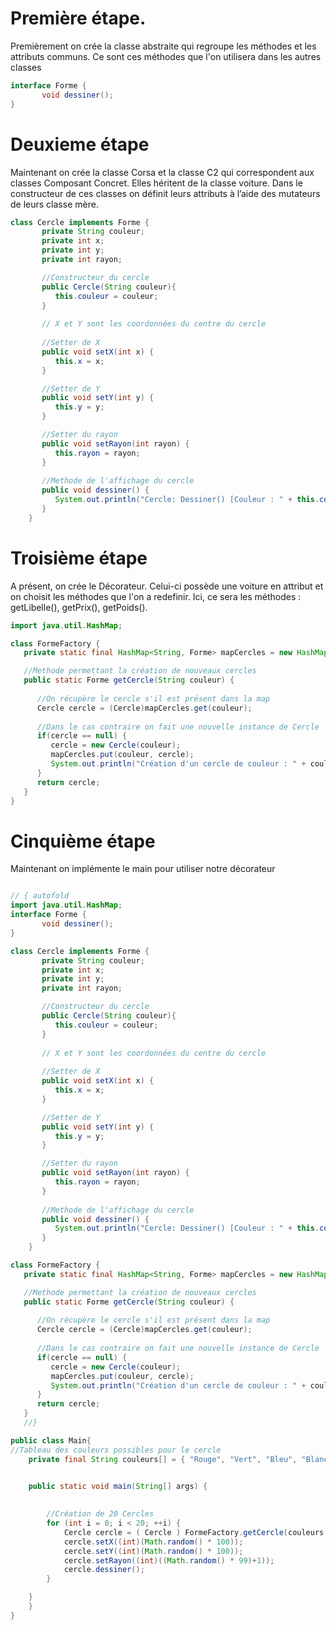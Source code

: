 # Première étape.

Premièrement on crée la classe abstraite qui regroupe les méthodes et les attributs communs. Ce sont ces méthodes que l'on utilisera dans les autres classes

```java Runnable
interface Forme {
	   void dessiner();
}
```

# Deuxieme étape 

Maintenant on crée la classe Corsa et la classe C2 qui correspondent aux classes Composant Concret. Elles héritent de la classe voiture. Dans le constructeur de ces classes on définit leurs attributs à l’aide des mutateurs de leurs classe mère.
```java Runnable    
class Cercle implements Forme {
	   private String couleur;
	   private int x;
	   private int y;
	   private int rayon;

	   //Constructeur du cercle
	   public Cercle(String couleur){
	      this.couleur = couleur;		
	   }
	   
	   // X et Y sont les coordonnées du centre du cercle
	   
	   //Setter de X
	   public void setX(int x) {
	      this.x = x;
	   }

	   //Setter de Y
	   public void setY(int y) {
	      this.y = y;
	   }

	   //Setter du rayon
	   public void setRayon(int rayon) {
	      this.rayon = rayon;
	   }
	   
	   //Methode de l'affichage du cercle
	   public void dessiner() {
	      System.out.println("Cercle: Dessiner() [Couleur : " + this.couleur + ", x : " + this.x + ", y :" + this.y + ", Rayon :" + this.rayon);
	   }
	}

```

# Troisième étape 

A présent, on crée le Décorateur. Celui-ci possède une voiture en attribut et on choisit les méthodes que l'on a redefinir. Ici, ce sera les méthodes : getLibelle(), getPrix(), getPoids().
```java Runnable
import java.util.HashMap;

class FormeFactory {
   private static final HashMap<String, Forme> mapCercles = new HashMap();

   //Methode permettant la création de nouveaux cercles
   public static Forme getCercle(String couleur) {
	   
	  //On récupère le cercle s'il est présent dans la map
      Cercle cercle = (Cercle)mapCercles.get(couleur);
      
      //Dans le cas contraire on fait une nouvelle instance de Cercle
      if(cercle == null) {
         cercle = new Cercle(couleur);
         mapCercles.put(couleur, cercle);
         System.out.println("Création d'un cercle de couleur : " + couleur);
      }
      return cercle;
   }
}

```

# Cinquième étape 

Maintenant on implémente le main pour utiliser notre décorateur
```java runnable

// { autofold
import java.util.HashMap;
interface Forme {
	   void dessiner();
}

class Cercle implements Forme {
	   private String couleur;
	   private int x;
	   private int y;
	   private int rayon;

	   //Constructeur du cercle
	   public Cercle(String couleur){
	      this.couleur = couleur;		
	   }
	   
	   // X et Y sont les coordonnées du centre du cercle
	   
	   //Setter de X
	   public void setX(int x) {
	      this.x = x;
	   }

	   //Setter de Y
	   public void setY(int y) {
	      this.y = y;
	   }

	   //Setter du rayon
	   public void setRayon(int rayon) {
	      this.rayon = rayon;
	   }
	   
	   //Methode de l'affichage du cercle
	   public void dessiner() {
	      System.out.println("Cercle: Dessiner() [Couleur : " + this.couleur + ", x : " + this.x + ", y :" + this.y + ", Rayon :" + this.rayon);
	   }
	}

class FormeFactory {
   private static final HashMap<String, Forme> mapCercles = new HashMap();

   //Methode permettant la création de nouveaux cercles
   public static Forme getCercle(String couleur) {
	   
	  //On récupère le cercle s'il est présent dans la map
      Cercle cercle = (Cercle)mapCercles.get(couleur);
      
      //Dans le cas contraire on fait une nouvelle instance de Cercle
      if(cercle == null) {
         cercle = new Cercle(couleur);
         mapCercles.put(couleur, cercle);
         System.out.println("Création d'un cercle de couleur : " + couleur);
      }
      return cercle;
   }
   //}

public class Main{
//Tableau des couleurs possibles pour le cercle
	private final String couleurs[] = { "Rouge", "Vert", "Bleu", "Blanc", "Noir" };
	

	public static void main(String[] args) {
	

		//Création de 20 Cercles
		for (int i = 0; i < 20; ++i) {
			Cercle cercle = ( Cercle ) FormeFactory.getCercle(couleurs[(int)(Math.random() * couleurs.length)]);
			cercle.setX((int)(Math.random() * 100));
			cercle.setY((int)(Math.random() * 100));
			cercle.setRayon((int)((Math.random() * 99)+1));
			cercle.dessiner();
		}

	}
	}
}


